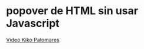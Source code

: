 # popover de HTML sin usar Javascript

[Video Kiko Palomares](https://youtu.be/pmV8zVXpedQ?si=oJ7KNY344du4Tg8Q)
